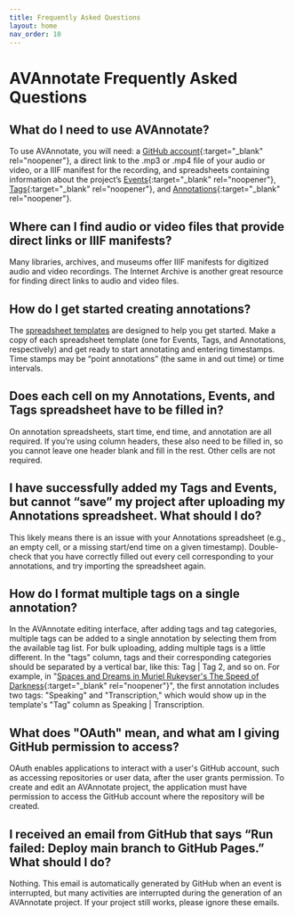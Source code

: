 ```yaml
---
title: Frequently Asked Questions
layout: home
nav_order: 10
---
```

# AVAnnotate Frequently Asked Questions 

## What do I need to use AVAnnotate?
To use AVAnnotate, you will need: a [GitHub account](https://github.com/){:target="_blank" rel="noopener"}, a direct link to the .mp3 or .mp4 file of your audio or video, or a IIIF manifest for the recording, and spreadsheets containing information about the project’s [Events](https://docs.google.com/spreadsheets/d/1noYKA8DFaHkSLq-MXSPwCccY3YFeyR52/edit?gid=1808582907#gid=1808582907){:target="_blank" rel="noopener"}, [Tags](https://docs.google.com/spreadsheets/d/1LOuw5aiF4v00Ivx3S-ozPcGHzeZf3ovz/edit?gid=1566438220#gid=1566438220){:target="_blank" rel="noopener"}, and [Annotations](https://docs.google.com/spreadsheets/d/12yn6zxviUpNLYESlGfUyWTc83wmFfsOM/edit?gid=92796109#gid=92796109){:target="_blank" rel="noopener"}.

## Where can I find audio or video files that provide direct links or IIIF manifests?
Many libraries, archives, and museums offer IIIF manifests for digitized audio and video recordings. The Internet Archive is another great resource for finding direct links to audio and video files.

## How do I get started creating annotations?
The [spreadsheet templates](https://avannotate.github.io/documentation/pages/templates/) are designed to help you get started. Make a copy of each spreadsheet template (one for Events, Tags, and Annotations, respectively) and get ready to start annotating and entering timestamps. Time stamps may be “point annotations” (the same in and out time) or time intervals. 

## Does each cell on my Annotations, Events, and Tags spreadsheet have to be filled in?
On annotation spreadsheets, start time, end time, and annotation are all required. If you’re using column headers, these also need to be filled in, so you cannot leave one header blank and fill in the rest. Other cells are not required.

## I have successfully added my Tags and Events, but cannot “save” my project after uploading my Annotations spreadsheet. What should I do? 
This likely means there is an issue with your Annotations spreadsheet (e.g., an empty cell, or a missing start/end time on a given timestamp). Double-check that you have correctly filled out every cell corresponding to your annotations, and try importing the spreadsheet again.

## How do I format multiple tags on a single annotation? 
In the AVAnnotate editing interface, after adding tags and tag categories, multiple tags can be added to a single annotation by selecting them from the available tag list. For bulk uploading, adding multiple tags is a little different. In the "tags" column, tags and their corresponding categories should be separated by a vertical bar, like this: Tag | Tag 2, and so on. For example, in "[Spaces and Dreams in Muriel Rukeyser's The Speed of Darkness](https://avannotate.github.io/voices/events/spaces-and-dreams-in-muriel-rukeysers-the-s/){:target="_blank" rel="noopener"}", the first annotation includes two tags: "Speaking" and "Transcription," which would show up in the template's "Tag" column as Speaking | Transcription.

## What does "OAuth" mean, and what am I giving GitHub permission to access?
OAuth enables applications to interact with a user's GitHub account, such as accessing repositories or user data, after the user grants permission. To create and edit an AVAnnotate project, the application must have permission to access the GitHub account where the repository will be created.

## I received an email from GitHub that says “Run failed: Deploy main branch to GitHub Pages.” What should I do? 
Nothing. This email is automatically generated by GitHub when an event is interrupted, but many activities are interrupted during the generation of an AVAnnotate project. If your project still works, please ignore these emails.





